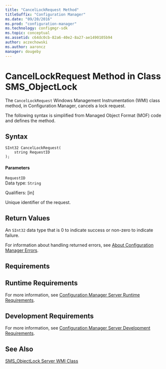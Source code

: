 ```yaml
---
title: "CancelLockRequest Method"
titleSuffix: "Configuration Manager"
ms.date: "09/20/2016"
ms.prod: "configuration-manager"
ms.technology: configmgr-sdk
ms.topic: conceptual
ms.assetid: c64dc0cb-82a6-40e2-8a27-ae1490105b94
author: aczechowski
ms.author: aaroncz
manager: dougeby
---
```

# CancelLockRequest Method in Class SMS_ObjectLock
The `CancelLockRequest` Windows Management Instrumentation (WMI) class method, in Configuration Manager, cancels a lock request.  

 The following syntax is simplified from Managed Object Format (MOF) code and defines the method.  

## Syntax  

```  
SInt32 CancelLockRequest(  
    string RequestID   
);  
```  

#### Parameters  
 `RequestID`  
 Data type: `String`  

 Qualifiers: [in]  

 Unique identifier of the request.  

## Return Values  
 An `SInt32` data type that is 0 to indicate success or non-zero to indicate failure.  

 For information about handling returned errors, see [About Configuration Manager Errors](../../../develop/core/understand/about-configuration-manager-errors.md).  

## Requirements  

## Runtime Requirements  
 For more information, see [Configuration Manager Server Runtime Requirements](../../../develop/core/reqs/server-runtime-requirements.md).  

## Development Requirements  
 For more information, see [Configuration Manager Server Development Requirements](../../../develop/core/reqs/server-development-requirements.md).  

## See Also  
 [SMS_ObjectLock Server WMI Class](../../../develop/reference/misc/sms_objectlock-server-wmi-class.md)
